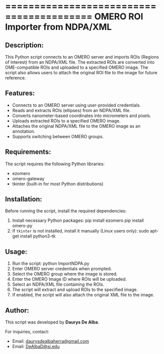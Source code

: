 =========================================
 OMERO ROI Importer from NDPA/XML
=========================================

Description:
------------
This Python script connects to an OMERO server and imports ROIs (Regions of Interest) 
from an NDPA/XML file. The extracted ROIs are converted into OME-compatible ROIs and 
uploaded to a specified OMERO image. The script also allows users to attach the original 
ROI file to the image for future reference.

Features:
---------
- Connects to an OMERO server using user-provided credentials.
- Reads and extracts ROIs (ellipses) from an NDPA/XML file.
- Converts nanometer-based coordinates into micrometers and pixels.
- Uploads extracted ROIs to a specified OMERO image.
- Attaches the original NDPA/XML file to the OMERO image as an annotation.
- Supports switching between OMERO groups.

Requirements:
-------------
The script requires the following Python libraries:
- ezomero
- omero-gateway
- tkinter (built-in for most Python distributions)

Installation:
-------------
Before running the script, install the required dependencies:

1. Install necessary Python packages:
pip install ezomero pip install omero-py
2. If `tkinter` is not installed, install it manually (Linux users only):
sudo apt-get install python3-tk

Usage:
------
1. Run the script:
python ImportNDPA.py
2. Enter OMERO server credentials when prompted.
3. Select the OMERO group where the image is stored.
4. Enter the OMERO Image ID where ROIs will be uploaded.
5. Select an NDPA/XML file containing the ROIs.
6. The script will extract and upload ROIs to the specified image.
7. If enabled, the script will also attach the original XML file to the image.

Author:
-------
This script was developed by **Daurys De Alba**.

For inquiries, contact:
- Email: daurysdealbaherra@gmail.com
- Email: DeAlbaD@si.edu
